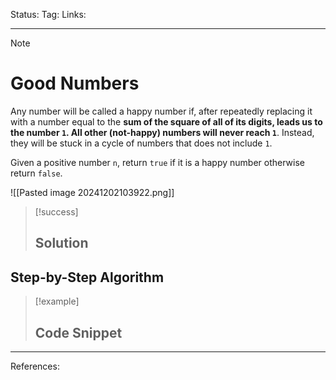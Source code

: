 Status: 
Tag:
Links:

---
> [!note] 
>  # Good Numbers

Any number will be called a happy number if, after repeatedly replacing it with a number equal to the **sum of the square of all of its digits, leads us to the number `1`. All other (not-happy) numbers will never reach `1`**. Instead, they will be stuck in a cycle of numbers that does not include `1`.

Given a positive number `n`, return `true` if it is a happy number otherwise return `false`.

![[Pasted image 20241202103922.png]]













> [!success] 
> ## Solution 


















## Step-by-Step Algorithm














> [!example] 
>  ## Code Snippet




















---
References: